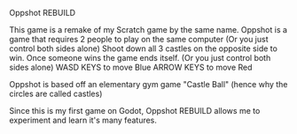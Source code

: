 Oppshot REBUILD

This game is a remake of my Scratch game by the same name. 
Oppshot is a game that requires 2 people to play on the same computer 
(Or you just control both sides alone)
Shoot down all 3 castles on the opposite side to win. Once someone 
wins the game ends itself.
(Or you just control both sides alone)
WASD KEYS to move Blue
ARROW KEYS to move Red

Oppshot is based off an elementary gym game "Castle Ball" (hence why the circles are called castles)

Since this is my first game on Godot, Oppshot REBUILD allows me to experiment and learn it's many
features.
